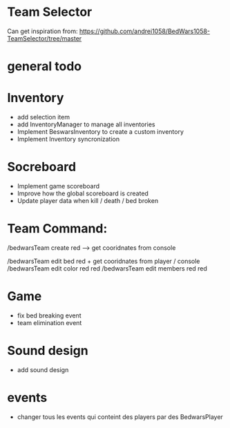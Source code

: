 # Team Selector 

Can get inspiration from: https://github.com/andrei1058/BedWars1058-TeamSelector/tree/master

# general todo


# Inventory
- add selection item
- add InventoryManager to manage all inventories
- Implement BeswarsInventory to create a custom inventory
- Implement Inventory syncronization

# Socreboard

- Implement game scoreboard
- Improve how the global scoreboard is created
- Update player data when kill / death / bed broken


# Team Command:
/bedwarsTeam create red --> get cooridnates from  console

/bedwarsTeam edit bed red + get cooridnates from player / console
/bedwarsTeam edit color red red
/bedwarsTeam edit members red red

# Game
- fix bed breaking event
- team elimination event

# Sound design
- add sound design

# events
- changer tous les events qui conteint des players par des BedwarsPlayer
